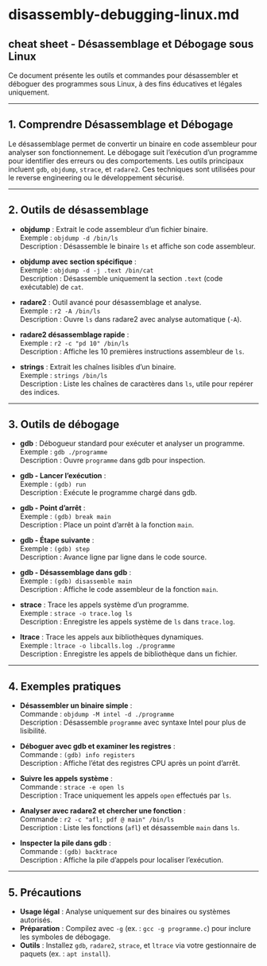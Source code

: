 # disassembly-debugging-linux.md

## cheat sheet - Désassemblage et Débogage sous Linux

Ce document présente les outils et commandes pour désassembler et déboguer des programmes sous Linux, à des fins éducatives et légales uniquement.

---

## 1. Comprendre Désassemblage et Débogage

Le désassemblage permet de convertir un binaire en code assembleur pour analyser son fonctionnement. Le débogage suit l’exécution d’un programme pour identifier des erreurs ou des comportements. Les outils principaux incluent `gdb`, `objdump`, `strace`, et `radare2`. Ces techniques sont utilisées pour le reverse engineering ou le développement sécurisé.

---

## 2. Outils de désassemblage

- **objdump** : Extrait le code assembleur d’un fichier binaire.  
  Exemple : `objdump -d /bin/ls`  
  Description : Désassemble le binaire `ls` et affiche son code assembleur.

- **objdump avec section spécifique** :  
  Exemple : `objdump -d -j .text /bin/cat`  
  Description : Désassemble uniquement la section `.text` (code exécutable) de `cat`.

- **radare2** : Outil avancé pour désassemblage et analyse.  
  Exemple : `r2 -A /bin/ls`  
  Description : Ouvre `ls` dans radare2 avec analyse automatique (`-A`).

- **radare2 désassemblage rapide** :  
  Exemple : `r2 -c "pd 10" /bin/ls`  
  Description : Affiche les 10 premières instructions assembleur de `ls`.

- **strings** : Extrait les chaînes lisibles d’un binaire.  
  Exemple : `strings /bin/ls`  
  Description : Liste les chaînes de caractères dans `ls`, utile pour repérer des indices.

---

## 3. Outils de débogage

- **gdb** : Débogueur standard pour exécuter et analyser un programme.  
  Exemple : `gdb ./programme`  
  Description : Ouvre `programme` dans gdb pour inspection.

- **gdb - Lancer l’exécution** :  
  Exemple : `(gdb) run`  
  Description : Exécute le programme chargé dans gdb.

- **gdb - Point d’arrêt** :  
  Exemple : `(gdb) break main`  
  Description : Place un point d’arrêt à la fonction `main`.

- **gdb - Étape suivante** :  
  Exemple : `(gdb) step`  
  Description : Avance ligne par ligne dans le code source.

- **gdb - Désassemblage dans gdb** :  
  Exemple : `(gdb) disassemble main`  
  Description : Affiche le code assembleur de la fonction `main`.

- **strace** : Trace les appels système d’un programme.  
  Exemple : `strace -o trace.log ls`  
  Description : Enregistre les appels système de `ls` dans `trace.log`.

- **ltrace** : Trace les appels aux bibliothèques dynamiques.  
  Exemple : `ltrace -o libcalls.log ./programme`  
  Description : Enregistre les appels de bibliothèque dans un fichier.

---

## 4. Exemples pratiques

- **Désassembler un binaire simple** :  
  Commande : `objdump -M intel -d ./programme`  
  Description : Désassemble `programme` avec syntaxe Intel pour plus de lisibilité.

- **Déboguer avec gdb et examiner les registres** :  
  Commande : `(gdb) info registers`  
  Description : Affiche l’état des registres CPU après un point d’arrêt.

- **Suivre les appels système** :  
  Commande : `strace -e open ls`  
  Description : Trace uniquement les appels `open` effectués par `ls`.

- **Analyser avec radare2 et chercher une fonction** :  
  Commande : `r2 -c "afl; pdf @ main" /bin/ls`  
  Description : Liste les fonctions (`afl`) et désassemble `main` dans `ls`.

- **Inspecter la pile dans gdb** :  
  Commande : `(gdb) backtrace`  
  Description : Affiche la pile d’appels pour localiser l’exécution.

---

## 5. Précautions

- **Usage légal** : Analyse uniquement sur des binaires ou systèmes autorisés.
- **Préparation** : Compilez avec `-g` (ex. : `gcc -g programme.c`) pour inclure les symboles de débogage.
- **Outils** : Installez `gdb`, `radare2`, `strace`, et `ltrace` via votre gestionnaire de paquets (ex. : `apt install`).
  
